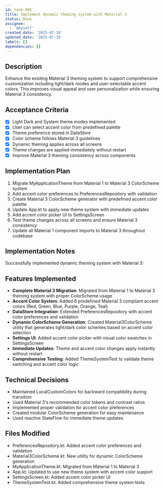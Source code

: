 ```yaml
---
id: task-005
title: Implement dynamic theming system with Material 3
status: Done
assignee:
  - '@myself'
created_date: '2025-07-19'
updated_date: '2025-07-19'
labels: []
dependencies: []
---
```


## Description

Enhance the existing Material 3 theming system to support comprehensive customization including light/dark modes and user-selectable accent colors. This improves visual appeal and user personalization while ensuring Material 3 consistency.
## Acceptance Criteria

- [x] Light Dark and System theme modes implemented
- [x] User can select accent color from predefined palette
- [x] Theme preference stored in DataStore
- [x] Color scheme follows Material 3 guidelines
- [x] Dynamic theming applies across all screens
- [x] Theme changes are applied immediately without restart
- [x] Improve Material 3 theming consistency across components

## Implementation Plan

1. Migrate MyApplicationTheme from Material 1 to Material 3 ColorScheme system
2. Add accent color preferences to PreferencesRepository with validation
3. Create Material 3 ColorScheme generator with predefined accent color palette
4. Update App.kt to apply new theme system with immediate updates
5. Add accent color picker UI to SettingsScreen
6. Test theme changes across all screens and ensure Material 3 consistency
7. Update all Material 1 component imports to Material 3 throughout codebase

## Implementation Notes

Successfully implemented dynamic theming system with Material 3:

## Features Implemented
- **Complete Material 3 Migration**: Migrated from Material 1 to Material 3 theming system with proper ColorScheme usage
- **Accent Color System**: Added 6 predefined Material 3 compliant accent colors (Red, Green, Blue, Purple, Orange, Teal)
- **DataStore Integration**: Extended PreferencesRepository with accent color preferences and validation
- **Dynamic ColorScheme Generation**: Created Material3ColorScheme utility that generates light/dark color schemes based on accent color selection
- **Settings UI**: Added accent color picker with visual color swatches in SettingsScreen
- **Immediate Updates**: Theme and accent color changes apply instantly without restart
- **Comprehensive Testing**: Added ThemeSystemTest to validate theme switching and accent color logic

## Technical Decisions
- Maintained LocalCustomColors for backward compatibility during transition
- Used Material 3's recommended color tokens and contrast ratios
- Implemented proper validation for accent color preferences
- Created modular ColorScheme generation for easy maintenance
- Used reactive StateFlow for immediate theme updates

## Files Modified
- PreferencesRepository.kt: Added accent color preferences and validation
- Material3ColorScheme.kt: New utility for dynamic ColorScheme generation
- MyApplicationTheme.kt: Migrated from Material 1 to Material 3
- App.kt: Updated to use new theme system with accent color support
- SettingsScreen.kt: Added accent color picker UI
- ThemeSystemTest.kt: Added comprehensive theme system tests
